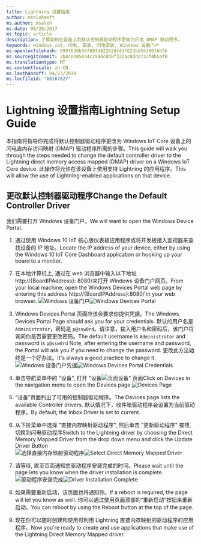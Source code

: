 ```yaml
---
title: Lightning 设置指南
author: msalehmsft
ms.author: msaleh
ms.date: 08/28/2017
ms.topic: article
description: 了解如何在设备上将默认控制器驱动程序更改为闪电 DMAP 驱动程序。
keywords: windows iot, 闪电, 安装, 闪电安装, Windows 设备门户
ms.openlocfilehash: 0997638b50f89fd42262df437623bd55380fbb5b
ms.sourcegitcommit: 2b4ce105834c294dcdd8f332ac8dd2732f4b5af8
ms.translationtype: MT
ms.contentlocale: zh-CN
ms.lasthandoff: 04/23/2019
ms.locfileid: "60167827"
---
```

# <a name="lightning-setup-guide"></a><span data-ttu-id="5d4b6-104">Lightning 设置指南</span><span class="sxs-lookup"><span data-stu-id="5d4b6-104">Lightning Setup Guide</span></span>

<span data-ttu-id="5d4b6-105">本指南将指导你完成将默认控制器驱动程序更改为 Windows IoT Core 设备上的闪电直内存访问映射 (DMAP) 驱动程序所需的步骤。</span><span class="sxs-lookup"><span data-stu-id="5d4b6-105">This guide will walk you through the steps needed to change the default controller driver to the Lightning direct memory access mapped (DMAP) driver on a Windows IoT Core device.</span></span> <span data-ttu-id="5d4b6-106">此操作将允许在该设备上使用支持 Lightning 的应用程序。</span><span class="sxs-lookup"><span data-stu-id="5d4b6-106">This will allow the use of Lightning-enabled applications on that device.</span></span>

## <a name="change-the-default-controller-driver"></a><span data-ttu-id="5d4b6-107">更改默认控制器驱动程序</span><span class="sxs-lookup"><span data-stu-id="5d4b6-107">Change the Default Controller Driver</span></span>

<span data-ttu-id="5d4b6-108">我们需要打开 Windows 设备门户。</span><span class="sxs-lookup"><span data-stu-id="5d4b6-108">We will want to open the Windows Device Portal.</span></span>

1. <span data-ttu-id="5d4b6-109">通过使用 Windows 10 IoT 核心版仪表板应用程序或将开发板接入监视器来查找设备的 IP 地址。</span><span class="sxs-lookup"><span data-stu-id="5d4b6-109">Locate the IP address of your device, either by using the Windows 10 IoT Core Dashboard application or hooking up your board to a monitor.</span></span>

2. <span data-ttu-id="5d4b6-110">在本地计算机上, 通过在 web 浏览器中输入以下地址 http://{BoardIPAddress}: 8080/来打开 Windows 设备门户网页。</span><span class="sxs-lookup"><span data-stu-id="5d4b6-110">From your local machine, open the Windows Devices Portal web page by entering this address http://{BoardIPAddress}:8080/ in your web browser.</span></span>
   <span data-ttu-id="5d4b6-111">![Windows 设备门户](../media/LightningSetup/dmap1.png)</span><span class="sxs-lookup"><span data-stu-id="5d4b6-111">![Windows Devices Portal](../media/LightningSetup/dmap1.png)</span></span>

3. <span data-ttu-id="5d4b6-112">Windows Devices Portal 页面应该会要求你提供凭据。</span><span class="sxs-lookup"><span data-stu-id="5d4b6-112">The Windows Devices Portal Page should ask you for your credentials.</span></span> <span data-ttu-id="5d4b6-113">默认的用户名是 `Administrator`，密码是 `p@ssw0rd`。请注意，输入用户名和密码后，该门户将询问你是否需要更改密码。</span><span class="sxs-lookup"><span data-stu-id="5d4b6-113">The default username is `Administrator` and password is `p@ssw0rd` Note, after entering the username and password, the Portal will ask you if you need to change the password.</span></span> <span data-ttu-id="5d4b6-114">更改此方法始终是一个好办法。</span><span class="sxs-lookup"><span data-stu-id="5d4b6-114">It's always a good practice to change it.</span></span>
   <span data-ttu-id="5d4b6-115">![Windows 设备门户凭据](../media/LightningSetup/dmap2.png)</span><span class="sxs-lookup"><span data-stu-id="5d4b6-115">![Windows Devices Portal Credentials](../media/LightningSetup/dmap2.png)</span></span>

4. <span data-ttu-id="5d4b6-116">单击导航菜单中的 "设备", 打开 "设备![页面设备" 页面](../media/LightningSetup/dmap3.png)</span><span class="sxs-lookup"><span data-stu-id="5d4b6-116">Click on Devices in the navigation menu to open the Devices page ![Devices Page](../media/LightningSetup/dmap3.png)</span></span>

5. <span data-ttu-id="5d4b6-117">“设备”页面列出了可用的控制器驱动程序。</span><span class="sxs-lookup"><span data-stu-id="5d4b6-117">The Devices page lists the available Controller drivers.</span></span> <span data-ttu-id="5d4b6-118">默认情况下，收件箱驱动程序会设置为当前驱动程序。</span><span class="sxs-lookup"><span data-stu-id="5d4b6-118">By default, the Inbox Driver is set to current.</span></span>

6. <span data-ttu-id="5d4b6-119">从下拉菜单中选择 "直接内存映射驱动程序", 然后单击 "更新驱动程序" 按钮, 切换到闪电驱动程序</span><span class="sxs-lookup"><span data-stu-id="5d4b6-119">Switch to the Lightning driver by choosing the Direct Memory Mapped Driver from the drop down menu and click the Update Driver Button</span></span><br/>
   <span data-ttu-id="5d4b6-120">![选择直接内存映射驱动程序](../media/LightningSetup/dmap4.png)</span><span class="sxs-lookup"><span data-stu-id="5d4b6-120">![Select Direct Memory Mapped Driver](../media/LightningSetup/dmap4.png)</span></span>

7. <span data-ttu-id="5d4b6-121">请等待, 直至页面通知您驱动程序安装完成的时间。</span><span class="sxs-lookup"><span data-stu-id="5d4b6-121">Please wait until the page lets you know when the driver installation is complete.</span></span>
   <span data-ttu-id="5d4b6-122">![驱动程序安装完成](../media/LightningSetup/dmap5.png)</span><span class="sxs-lookup"><span data-stu-id="5d4b6-122">![Driver Installation Complete](../media/LightningSetup/dmap5.png)</span></span>

8. <span data-ttu-id="5d4b6-123">如果需要重新启动，该页面也将通知你。</span><span class="sxs-lookup"><span data-stu-id="5d4b6-123">If a reboot is required, the page will let you know as well.</span></span> <span data-ttu-id="5d4b6-124">你可以通过使用页面顶部的“重新启动”按钮来重新启动。</span><span class="sxs-lookup"><span data-stu-id="5d4b6-124">You can reboot by using the Reboot button at the top of the page.</span></span>

9. <span data-ttu-id="5d4b6-125">现在你可以随时创建和使用可利用 Lightning 直接内存映射的驱动程序的应用程序。</span><span class="sxs-lookup"><span data-stu-id="5d4b6-125">Now you're ready to create and use applications that make use of the Lightning Direct Memory Mapped driver.</span></span>
